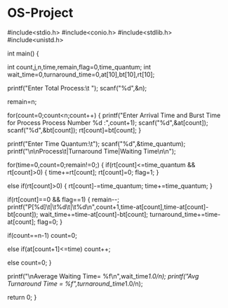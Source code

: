 # OS-Project
#include<stdio.h> 
#include<conio.h>
#include<stdlib.h>
#include<unistd.h>

int main() 
{ 
 
  int count,j,n,time,remain,flag=0,time_quantum; 
  int wait_time=0,turnaround_time=0,at[10],bt[10],rt[10]; 
  
  printf("Enter Total Process:\t "); 
  scanf("%d",&n); 
  
  remain=n; 
  
  for(count=0;count<n;count++) 
  { 
    printf("Enter Arrival Time and Burst Time for Process Process Number %d :",count+1); 
    scanf("%d",&at[count]); 
    scanf("%d",&bt[count]); 
    rt[count]=bt[count]; 
  } 
  
  printf("Enter Time Quantum:\t"); 
  scanf("%d",&time_quantum); 
  printf("\n\nProcess\t|Turnaround Time|Waiting Time\n\n"); 
  
  for(time=0,count=0;remain!=0;) 
  {
   if(rt[count]<=time_quantum && rt[count]>0) 
    { 
      time+=rt[count]; 
      rt[count]=0; 
      flag=1; 
    } 
   
   else if(rt[count]>0)
   { 
      rt[count]-=time_quantum; 
      time+=time_quantum; 
    } 
   
   if(rt[count]==0 && flag==1) 
   { 
      remain--; 
      printf("P[%d]\t|\t%d\t|\t%d\n",count+1,time-at[count],time-at[count]-bt[count]); 
      wait_time+=time-at[count]-bt[count]; 
      turnaround_time+=time-at[count]; 
      flag=0; 
    } 
  
  if(count==n-1) 
      count=0; 
  
  else if(at[count+1]<=time) 
      count++; 
  
  else 
      count=0; 
  } 
  
  printf("\nAverage Waiting Time= %f\n",wait_time*1.0/n); 
  printf("Avg Turnaround Time = %f",turnaround_time*1.0/n); 
  
  return 0; 
}
